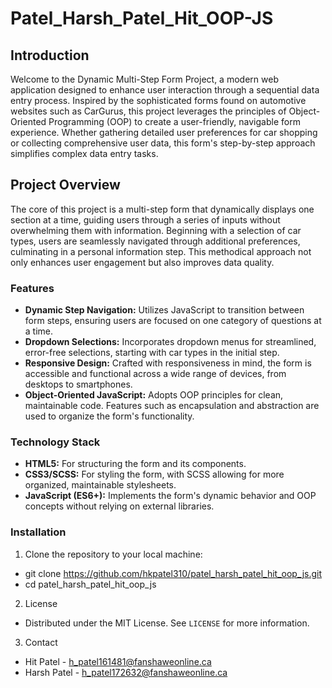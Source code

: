 # Patel_Harsh_Patel_Hit_OOP-JS

## Introduction

Welcome to the Dynamic Multi-Step Form Project, a modern web application designed to enhance user interaction through a sequential data entry process. Inspired by the sophisticated forms found on automotive websites such as CarGurus, this project leverages the principles of Object-Oriented Programming (OOP) to create a user-friendly, navigable form experience. Whether gathering detailed user preferences for car shopping or collecting comprehensive user data, this form's step-by-step approach simplifies complex data entry tasks.

## Project Overview

The core of this project is a multi-step form that dynamically displays one section at a time, guiding users through a series of inputs without overwhelming them with information. Beginning with a selection of car types, users are seamlessly navigated through additional preferences, culminating in a personal information step. This methodical approach not only enhances user engagement but also improves data quality.

### Features

- **Dynamic Step Navigation:** Utilizes JavaScript to transition between form steps, ensuring users are focused on one category of questions at a time.
- **Dropdown Selections:** Incorporates dropdown menus for streamlined, error-free selections, starting with car types in the initial step.
- **Responsive Design:** Crafted with responsiveness in mind, the form is accessible and functional across a wide range of devices, from desktops to smartphones.
- **Object-Oriented JavaScript:** Adopts OOP principles for clean, maintainable code. Features such as encapsulation and abstraction are used to organize the form's functionality.

### Technology Stack

- **HTML5:** For structuring the form and its components.
- **CSS3/SCSS:** For styling the form, with SCSS allowing for more organized, maintainable stylesheets.
- **JavaScript (ES6+):** Implements the form's dynamic behavior and OOP concepts without relying on external libraries.


### Installation

1. Clone the repository to your local machine:

- git clone https://github.com/hkpatel310/patel_harsh_patel_hit_oop_js.git
- cd patel_harsh_patel_hit_oop_js
  
2. License
- Distributed under the MIT License. See `LICENSE` for more information.

3. Contact
- Hit Patel - h_patel161481@fanshaweonline.ca
- Harsh Patel - h_patel172632@fanshaweonline.ca
